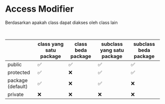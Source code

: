 # Access Modifier

Berdasarkan apakah class dapat diakses oleh class lain

<br>

|                   | class yang satu package | class beda package | subclass yang satu package | subclass beda package |
| ----------------- | ----------------------- | ------------------ | -------------------------- | --------------------- |
| public            | ✅                      | ✅                 | ✅                         | ✅                    |
| protected         | ✅                      | ❌                 | ✅                         | ✅                    |
| package (default) | ✅                      | ❌                 | ✅                         | ❌                    |
| private           | ❌                      | ❌                 | ❌                         | ❌                    |
